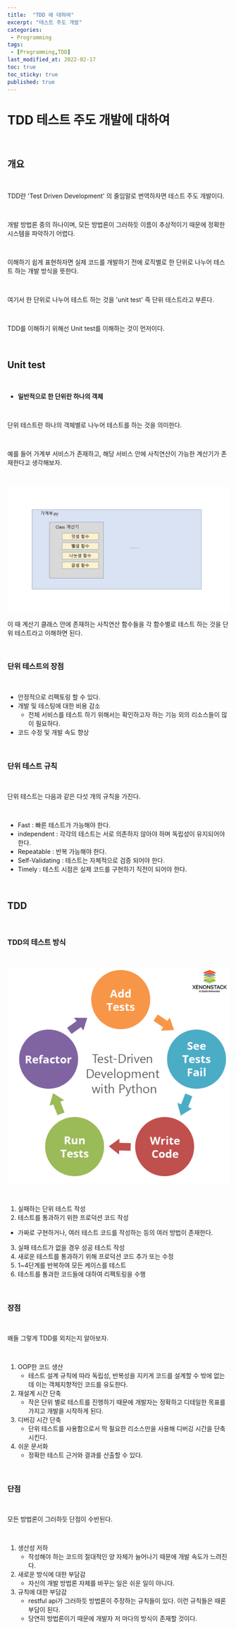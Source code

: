 ```yaml
---
title:  "TDD 에 대하여"
excerpt: "테스트 주도 개발"
categories:
 - Programming
tags:
 - [Programming,TDD]
last_modified_at: 2022-02-17
toc: true
toc_sticky: true
published: true
---
```




# TDD 테스트 주도 개발에 대하여


<br>


## 개요

<br>

TDD란 'Test Driven Development' 의 줄임말로 번역하자면 테스트 주도 개발이다.

<br>

개발 방법론 중의 하나이며, 모든 방법론이 그러하듯 이름이 추상적이기 때문에 정확한 시스템을 파악하기 어렵다.

<br>

이해하기 쉽게 표현하자면 실제 코드를 개발하기 전에 로직별로 한 단위로 나누어 테스트 하는 개발 방식을 뜻한다.

<br>

여기서 한 단위로 나누어 테스트 하는 것을 'unit test' 즉 단위 테스트라고 부른다.

<br>

TDD를 이해하기 위해선 Unit test를 이해하는 것이 먼저이다.

<br>

## Unit test

<br>

- **일반적으로 한 단위란 하나의 객체**

<br>

단위 테스트란 하나의 객체별로 나누어 테스트를 하는 것을 의미한다.

<br>

예를 들어 가계부 서비스가 존재하고, 해당 서비스 안에 사칙연산이 가능한 계산기가 존재한다고 생각해보자.

<br>

![TDD_1](\assets\images\TDD_1.jpg)

이 때 계산기 클래스 안에 존재하는 사칙연산 함수들을 각 함수별로 테스트 하는 것을 단위 테스트라고 이해하면 된다. 

<br>

### 단위 테스트의 장점

<br>

- 안정적으로 리팩토링 할 수 있다.
- 개발 및 테스팅에 대한 비용 감소
  - 전체 서비스를 테스트 하기 위해서는 확인하고자 하는 기능 외의 리소스들이 많이 필요하다.
- 코드 수정 및 개발 속도 향상

<br>

### 단위 테스트 규칙

<br>

단위 테스트는 다음과 같은 다섯 개의 규칙을 가진다.

<br>

- Fast : 빠른 테스트가 가능해야 한다.
- independent : 각각의 테스트는 서로 의존하지 않아야 하며 독립성이 유지되어야 한다.
- Repeatable : 반복 가능해야 한다.
- Self-Validating : 테스트는 자체적으로 검증 되어야 한다.
- Timely : 테스트 시점은 실제 코드를 구현하기 직전이 되어야 한다.


<br>


## TDD

<br>

### TDD의 테스트 방식



<br>

![test-driven-development-process-cycle-xenonstack](\assets\images\test-driven-development-process-cycle-xenonstack.webp)


<br>


1.  실패하는 단위 테스트 작성
2.  테스트를 통과하기 위한 프로덕션 코드 작성
   - 가짜로 구현하거나, 여러 테스트 코드를 작성하는 등의 여러 방법이 존재한다.
3. 실패 테스트가 없을 경우 성공 테스트 작성
4. 새로운 테스트를 통과하기 위해 프로덕션 코드 추가 또는 수정
5. 1~4단계를 반복하여 모든 케이스를 테스트
6. 테스트를 통과한 코드들에 대하여 리팩토링을 수행


<br>


### 장점

<br>

왜들 그렇게 TDD를 외치는지 알아보자.

<br>

1. OOP한 코드 생산
   - 테스트 설계 규칙에 따라 독립성, 반복성을 지키게 코드를 설계할 수 밖에 없는데 이는 객체지향적인 코드를 유도한다.
2. 재설계 시간 단축
   - 작은 단위 별로 테스트를 진행하기 때문에 개발자는 정확하고 디테일한 목표를 가지고 개발을 시작하게 된다.
3. 디버깅 시간 단축
   - 단위 테스트를 사용함으로서 딱 필요한 리소스만을 사용해 디버깅 시간을 단축시킨다.
4. 쉬운 문서화
   - 정확한 테스트 근거와 결과를 산출할 수 있다.


<br>


### 단점

<br>

모든 방법론이 그러하듯 단점이 수반된다.

<br>

1. 생산성 저하
   - 작성해야 하는 코드의 절대적인 양 자체가 늘어나기 때문에 개발 속도가 느려진다.
2. 새로운 방식에 대한 부담감
   - 자신의 개발 방법론 자체를 바꾸는 일은 쉬운 일이 아니다.
3. 규칙에 대한 부담감
   - restful api가 그러하듯 방법론이 주장하는 규칙들이 있다. 이런 규칙들은 때론 부담이 된다.
   - 당연히 방법론이기 때문에 개발자 저 마다의 방식이 존재할 것이다.